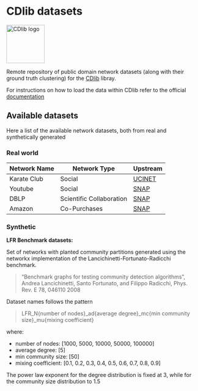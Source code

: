 # CDlib datasets
<img src="https://cdlib.readthedocs.io/en/latest/_static/cdlib_new.png" alt="CDlib logo" width="100" />


Remote repository of public domain network datasets (along with their ground truth clustering) for the [CDlib](https://github.com/GiulioRossetti/cdlib) libray.

For instructions on how to load the data within CDlib refer to the official [documentation](https://cdlib.readthedocs.io/en/latest/reference/datasets.html)

## Available datasets

Here a list of the available network datasets, both from real and synthetically generated

### Real world 

Network Name | Network Type | Upstream 
------------ | ------------- | -------------
Karate Club | Social | [UCINET](http://vlado.fmf.uni-lj.si/pub/networks/data/Ucinet/UciData.htm)
Youtube | Social | [SNAP](https://snap.stanford.edu/data/com-Youtube.html)
DBLP | Scientific Collaboration | [SNAP](https://snap.stanford.edu/data/com-DBLP.html)
Amazon | Co-Purchases |  [SNAP](https://snap.stanford.edu/data/com-Amazon.html)

### Synthetic 

**LFR Benchmark datasets:** 

Set of networks with planted community partitions generated using the networkx implementation of the Lancichinetti-Fortunato-Radicchi benchmark.
> “Benchmark graphs for testing community detection algorithms”, Andrea Lancichinetti, Santo Fortunato, and Filippo Radicchi, Phys. Rev. E 78, 046110 2008

Dataset names follows the pattern
> LFR_N{number of nodes}_ad{average degree}_mc{min community size}_mu{mixing coefficient}

where: 

- number of nodes: [1000, 5000, 10000, 50000, 100000] 
- average degree: [5]
- min community size: [50]
- mixing coefficient: [0.1, 0.2, 0.3, 0.4, 0.5, 0.6, 0.7, 0.8, 0.9]

The power law exponent for the degree distribution is fixed at 3, while for the community size distribution to 1.5
